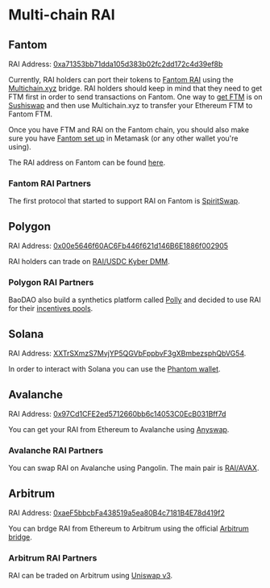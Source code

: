 # Multi-chain RAI

## Fantom

RAI Address: [0xa71353bb71dda105d383b02fc2dd172c4d39ef8b](https://ftmscan.com/address/0xa71353bb71dda105d383b02fc2dd172c4d39ef8b)

Currently, RAI holders can port their tokens to [Fantom RAI](https://ftmscan.com/token/0xa71353bb71dda105d383b02fc2dd172c4d39ef8b) using the [Multichain.xyz](https://multichain.xyz/) bridge. RAI holders should keep in mind that they need to get FTM first in order to send transactions on Fantom. One way to [get FTM](https://fantom.foundation/where-to-buy-ftm/) is on [Sushiswap](https://app.sushi.com/swap) and then use Multichain.xyz to transfer your Ethereum FTM to Fantom FTM.

Once you have FTM and RAI on the Fantom chain, you should also make sure you have [Fantom set up](https://docs.fantom.foundation/tutorials/set-up-metamask) in Metamask \(or any other wallet you're using\).

The RAI address on Fantom can be found [here](https://ftmscan.com/token/0xa71353bb71dda105d383b02fc2dd172c4d39ef8b).

### Fantom RAI Partners

The first protocol that started to support RAI on Fantom is [SpiritSwap](https://app.spiritswap.finance/#/).

## Polygon

RAI Address: [0x00e5646f60AC6Fb446f621d146B6E1886f002905](https://polygonscan.com/address/0x00e5646f60ac6fb446f621d146b6e1886f002905)  
  
RAI holders can trade on [RAI/USDC Kyber DMM](https://polygon-info.dmm.exchange/pair/0x00e5646f60ac6fb446f621d146b6e1886f002905_0x2791bca1f2de4661ed88a30c99a7a9449aa84174). 

### Polygon RAI Partners

BaoDAO also build a synthetics platform called [Polly](https://pollyfinance.com/?ref=null) and decided to use RAI for their [incentives pools](https://gov.bao.finance/t/accelerated-polly-tokenomics-proposal/813).

## Solana

RAI Address: [XXTrSXmzS7MvjYP5QGVbFppbvF3gXBmbezsphQbVG54](https://explorer.solana.com/address/XXTrSXmzS7MvjYP5QGVbFppbvF3gXBmbezsphQbVG54).

In order to interact with Solana you can use the [Phantom wallet](https://phantom.app/). 

## Avalanche

RAI Address: [0x97Cd1CFE2ed5712660bb6c14053C0EcB031Bff7d](https://cchain.explorer.avax.network/address/0x97Cd1CFE2ed5712660bb6c14053C0EcB031Bff7d/transactions)

You can get your RAI from Ethereum to Avalanche using [Anyswap](https://anyswap.exchange/#/bridge?bridgetoken=0x97cd1cfe2ed5712660bb6c14053c0ecb031bff7d&network=43114).

### Avalanche RAI Partners

You can swap RAI on Avalanche using Pangolin. The main pair is [RAI/AVAX](https://info.pangolin.exchange/#/pair/0xd89dd8dcef91bee0a46d57681473b5ce824d3adf).

## Arbitrum

RAI Address: [0xaeF5bbcbFa438519a5ea80B4c7181B4E78d419f2](https://arbiscan.io/token/0xaef5bbcbfa438519a5ea80b4c7181b4e78d419f2)  
  
You can brdge RAI from Ethereum to Arbitrum using the official [Arbitrum bridge](https://bridge.arbitrum.io/).

### Arbitrum RAI Partners

RAI can be traded on Arbitrum using [Uniswap v3](https://app.uniswap.org/#/swap).

